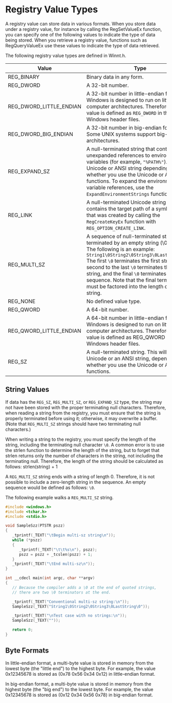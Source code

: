 # Registry Value Types

A registry value can store data in various formats. When you store data under a registry value, for instance by calling the RegSetValueEx function, you can specify one of the following values to indicate the type of data being stored. When you retrieve a registry value, functions such as RegQueryValueEx use these values to indicate the type of data retrieved.

The following registry value types are defined in Winnt.h.

Value | Type
--- | ---
REG_BINARY | Binary data in any form.
REG_DWORD | A 32-bit number.
REG_DWORD_LITTLE_ENDIAN | A 32-bit number in little-endian format.<br>Windows is designed to run on little-endian computer architectures. Therefore, this value is defined as `REG_DWORD` in the Windows header files.
REG_DWORD_BIG_ENDIAN | A 32-bit number in big-endian format.<br>Some UNIX systems support big-endian architectures.
REG_EXPAND_SZ | A null-terminated string that contains unexpanded references to environment variables (for example, `"%PATH%"`). It will be a Unicode or ANSI string depending on whether you use the Unicode or ANSI functions. To expand the environment variable references, use the `ExpandEnvironmentStrings` function.
REG_LINK | A null-terminated Unicode string that contains the target path of a symbolic link that was created by calling the `RegCreateKeyEx` function with `REG_OPTION_CREATE_LINK`.
REG_MULTI_SZ | A sequence of null-terminated strings, terminated by an empty string (\0).<br>The following is an example:<br>`String1\0String2\0String3\0LastString\0\0`<br>The first `\0` terminates the first string, the second to the last `\0` terminates the last string, and the final `\0` terminates the sequence. Note that the final terminator must be factored into the length of the string.
REG_NONE | No defined value type.
REG_QWORD | A 64-bit number.
REG_QWORD_LITTLE_ENDIAN | A 64-bit number in little-endian format.<br>Windows is designed to run on little-endian computer architectures. Therefore, this value is defined as REG_QWORD in the Windows header files.
REG_SZ | A null-terminated string. This will be either a Unicode or an ANSI string, depending on whether you use the Unicode or ANSI functions.

## String Values

If data has the `REG_SZ`, `REG_MULTI_SZ`, or `REG_EXPAND_SZ` type, the string may not have been stored with the proper terminating null characters. Therefore, when reading a string from the registry, you must ensure that the string is properly terminated before using it; otherwise, it may overwrite a buffer. (Note that `REG_MULTI_SZ` strings should have two terminating null characters.)

When writing a string to the registry, you must specify the length of the string, including the terminating null character `\0`. A common error is to use the strlen function to determine the length of the string, but to forget that strlen returns only the number of characters in the string, not including the terminating null. Therefore, the length of the string should be calculated as follows: strlen(string) + 1

A `REG_MULTI_SZ` string ends with a string of length 0. Therefore, it is not possible to include a zero-length string in the sequence. An empty sequence would be defined as follows: `\0`.

The following example walks a `REG_MULTI_SZ` string.

```c
#include <windows.h>
#include <tchar.h>
#include <stdio.h>

void SampleSzz(PTSTR pszz)
{
   _tprintf(_TEXT("\tBegin multi-sz string\n"));
   while (*pszz) 
   {
      _tprintf(_TEXT("\t\t%s\n"), pszz);
      pszz = pszz + _tcslen(pszz) + 1;
   }
   _tprintf(_TEXT("\tEnd multi-sz\n"));
}

int __cdecl main(int argc, char **argv)
{
   // Because the compiler adds a \0 at the end of quoted strings, 
   // there are two \0 terminators at the end. 

   _tprintf(_TEXT("Conventional multi-sz string:\n"));  
   SampleSzz(_TEXT("String1\0String2\0String3\0LastString\0"));

   _tprintf(_TEXT("\nTest case with no strings:\n"));  
   SampleSzz(_TEXT(""));

   return 0;
}
```

## Byte Formats

In little-endian format, a multi-byte value is stored in memory from the lowest byte (the "little end") to the highest byte. For example, the value 0x12345678 is stored as (0x78 0x56 0x34 0x12) in little-endian format.

In big-endian format, a multi-byte value is stored in memory from the highest byte (the "big end") to the lowest byte. For example, the value 0x12345678 is stored as (0x12 0x34 0x56 0x78) in big-endian format.